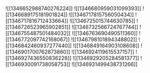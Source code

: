 ![[1346652988740276224]]
![[1346680959031099393]]
![[1346689175181901824]]
![[1346717815756050434]]
![[1346717816712433664]]
![[1346725015744630785]]
![[1346726523965902851]]
![[1346732566724767744]]
![[1346755487501484032]]
![[1346763690490511360]]
![[1346772097742168067]]
![[1346798101894348802]]
![[1346842460937277440]]
![[1346849164903108608]]
![[1346901700762873860]]
![[1346924119615537157]]
![[1346927436550836228]]
![[1346929205284581377]]
![[1346930091738058753]]
![[1346931499438731266]]
